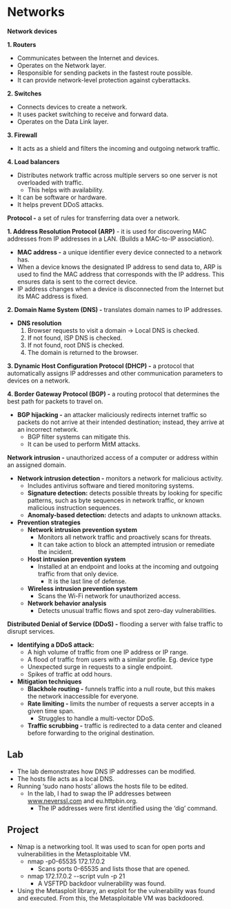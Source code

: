 # Networks
**Network devices**

**1. Routers**
  - Communicates between the Internet and devices.
  - Operates on the Network layer.
  - Responsible for sending packets in the fastest route possible.
  - It can provide network-level protection against cyberattacks.

**2. Switches**
  - Connects devices to create a network.
  - It uses packet switching to receive and forward data.
  - Operates on the Data Link layer.

**3. Firewall**
  - It acts as a shield and filters the incoming and outgoing network traffic.

**4. Load balancers**
  - Distributes network traffic across multiple servers so one server is not overloaded with traffic.
    - This helps with availability.
  - It can be software or hardware.
  - It helps prevent DDoS attacks.

**Protocol -** a set of rules for transferring data over a network.

**1. Address Resolution Protocol (ARP)** - it is used for discovering MAC addresses from IP addresses in a LAN. (Builds a MAC-to-IP association).
  - **MAC address -** a unique identifier every device connected to a network has.
  - When a device knows the designated IP address to send data to, ARP is used to find the MAC address that corresponds with the IP address. This ensures data is sent to the correct device.
  - IP address changes when a device is disconnected from the Internet but its MAC address is fixed.

**2. Domain Name System (DNS) -** translates domain names to IP addresses.
  - **DNS resolution**
    1. Browser requests to visit a domain -> Local DNS is checked.
    2. If not found, ISP DNS is checked.
    3. If not found, root DNS is checked.
    4. The domain is returned to the browser.
   
**3. Dynamic Host Configuration Protocol (DHCP) -** a protocol that automatically assigns IP addresses and other communication parameters to devices on a network.

**4. Border Gateway Protocol (BGP) -** a routing protocol that determines the best path for packets to travel on.
  - **BGP hijacking -** an attacker maliciously redirects internet traffic so packets do not arrive at their intended destination; instead, they arrive at an incorrect network.
    - BGP filter systems can mitigate this.
    - It can be used to perform MitM attacks.
   
**Network intrusion -** unauthorized access of a computer or address within an assigned domain.
- **Network intrusion detection -** monitors a network for malicious activity.
  - Includes antivirus software and tiered monitoring systems.
  - **Signature detection:** detects possible threats by looking for specific patterns, such as byte sequences in network traffic, or known malicious instruction sequences.
  - **Anomaly-based detection:** detects and adapts to unknown attacks.
- **Prevention strategies**
  - **Network intrusion prevention system**
    - Monitors all network traffic and proactively scans for threats.
    - It can take action to block an attempted intrusion or remediate the incident.
  - **Host intrusion prevention system**
    - Installed at an endpoint and looks at the incoming and outgoing traffic from that only device.
      - It is the last line of defense.
  - **Wireless intrusion prevention system**
    - Scans the Wi-Fi network for unauthorized access.
  - **Network behavior analysis**
    - Detects unusual traffic flows and spot zero-day vulnerabilities.
   
**Distributed Denial of Service (DDoS) -** flooding a server with false traffic to disrupt services.
  - **Identifying a DDoS attack:**
    - A high volume of traffic from one IP address or IP range.
    - A flood of traffic from users with a similar profile. Eg. device type
    - Unexpected surge in requests to a single endpoint.
    - Spikes of traffic at odd hours.
  - **Mitigation techniques**
    - **Blackhole routing -** funnels traffic into a null route, but this makes the network inaccessible for everyone.
    - **Rate limiting -** limits the number of requests a server accepts in a given time span.
      - Struggles to handle a multi-vector DDoS.
    - **Traffic scrubbing -** traffic is redirected to a data center and cleaned before forwarding to the original destination.

## Lab
- The lab demonstrates how DNS IP addresses can be modified.
- The hosts file acts as a local DNS.
- Running ‘sudo nano hosts’ allows the hosts file to be edited.
  - In the lab, I had to swap the IP addresses between www.neverssl.com and eu.httpbin.org.
    - The IP addresses were first identified using the ‘dig’ command.
   
## Project
- Nmap is a networking tool. It was used to scan for open ports and vulnerabilities in the Metasploitable VM.
  - nmap -p0-65535 172.17.0.2
    - Scans ports 0-65535 and lists those that are opened.
  - nmap 172.17.0.2 --script vuln -p 21
    - A VSFTPD backdoor vulnerability was found.
- Using the Metasploit library, an exploit for the vulnerability was found and executed. From this, the Metasploitable VM was backdoored.


   
  


